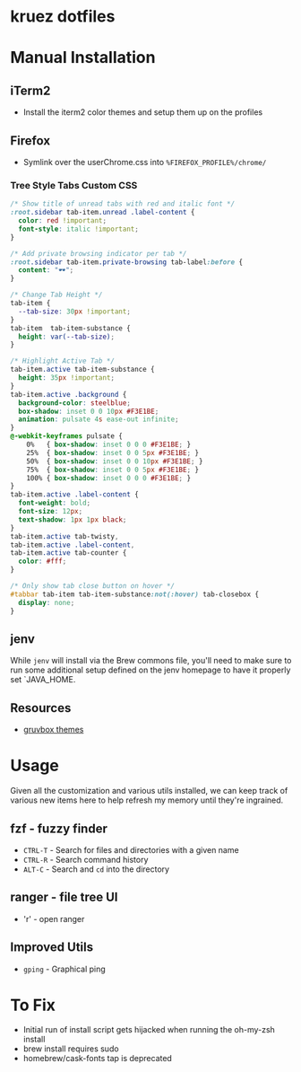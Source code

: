 # kruez dotfiles
# Manual Installation
## iTerm2
* Install the iterm2 color themes and setup them up on the profiles

## Firefox
* Symlink over the userChrome.css into `%FIREFOX_PROFILE%/chrome/`

### Tree Style Tabs Custom CSS

```css
/* Show title of unread tabs with red and italic font */
:root.sidebar tab-item.unread .label-content {
  color: red !important;
  font-style: italic !important;
}

/* Add private browsing indicator per tab */
:root.sidebar tab-item.private-browsing tab-label:before {
  content: "🕶";
}

/* Change Tab Height */
tab-item {
  --tab-size: 30px !important;
}
tab-item  tab-item-substance {
  height: var(--tab-size);
}

/* Highlight Active Tab */
tab-item.active tab-item-substance {
  height: 35px !important;
}
tab-item.active .background {
  background-color: steelblue;
  box-shadow: inset 0 0 10px #F3E1BE;
  animation: pulsate 4s ease-out infinite;
}
@-webkit-keyframes pulsate {
    0%   { box-shadow: inset 0 0 0 #F3E1BE; }
    25%  { box-shadow: inset 0 0 5px #F3E1BE; }
    50%  { box-shadow: inset 0 0 10px #F3E1BE; }
    75%  { box-shadow: inset 0 0 5px #F3E1BE; }
    100% { box-shadow: inset 0 0 0 #F3E1BE; }
}
tab-item.active .label-content {
  font-weight: bold;
  font-size: 12px;
  text-shadow: 1px 1px black;
}
tab-item.active tab-twisty,
tab-item.active .label-content,
tab-item.active tab-counter {
  color: #fff;
}

/* Only show tab close button on hover */
#tabbar tab-item tab-item-substance:not(:hover) tab-closebox {
  display: none;
}
```
## jenv
While `jenv` will install via the Brew commons file, you'll need to make sure to run
some additional setup defined on the jenv homepage to have it properly set `JAVA_HOME.

## Resources
* [gruvbox themes](https://github.com/gruvbox-community/gruvbox-contrib/)

# Usage
Given all the customization and various utils installed, we can keep track of various new items here to help refresh my memory until they're ingrained.

## fzf - fuzzy finder
- `CTRL-T` - Search for files and directories with a given name
- `CTRL-R` - Search command history
- `ALT-C` - Search and `cd` into the directory

## ranger - file tree UI
- 'r' - open ranger


## Improved Utils
- `gping` - Graphical ping

# To Fix
- Initial run of install script gets hijacked when running the oh-my-zsh install
- brew install requires sudo
- homebrew/cask-fonts tap is deprecated
